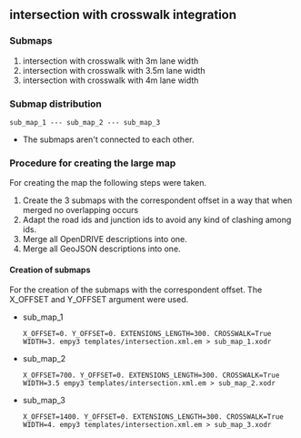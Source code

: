 ## intersection with crosswalk integration

### Submaps

1. intersection with crosswalk with 3m lane width
2. intersection with crosswalk with 3.5m lane width
3. intersection with crosswalk with 4m lane width

### Submap distribution
```
sub_map_1 --- sub_map_2 --- sub_map_3
```

 - The submaps aren't connected to each other.

### Procedure for creating the large map
For creating the map the following steps were taken.

1. Create the 3 submaps with the correspondent offset in a way that when merged no overlapping occurs
2. Adapt the road ids and junction ids to avoid any kind of clashing among ids.
3. Merge all OpenDRIVE descriptions into one.
4. Merge all GeoJSON descriptions into one.


#### Creation of submaps

For the creation of the submaps with the correspondent offset. The X_OFFSET and Y_OFFSET argument were used.


- sub_map_1
  ```
  X_OFFSET=0. Y_OFFSET=0. EXTENSIONS_LENGTH=300. CROSSWALK=True WIDTH=3. empy3 templates/intersection.xml.em > sub_map_1.xodr
  ```
- sub_map_2
  ```
  X_OFFSET=700. Y_OFFSET=0. EXTENSIONS_LENGTH=300. CROSSWALK=True WIDTH=3.5 empy3 templates/intersection.xml.em > sub_map_2.xodr
  ```
- sub_map_3
  ```
  X_OFFSET=1400. Y_OFFSET=0. EXTENSIONS_LENGTH=300. CROSSWALK=True WIDTH=4. empy3 templates/intersection.xml.em > sub_map_3.xodr
  ```
